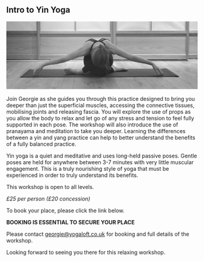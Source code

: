 ## Intro to Yin Yoga
![flyer for acroyoga workshop](https://raw.githubusercontent.com/YogaLoft/yogaloft-content/master/workshops/georgie_yin.jpg "YinYoga")

Join Georgie as she guides you through this practice designed to bring you deeper than just the superficial muscles, accessing the connective tissues, mobilising joints and releasing fascia. 
You will explore the use of props as you allow the body to relax and let go of any stress and tension to feel fully supported in each pose. The workshop will also introduce the use of pranayama and meditation to take you deeper. 
Learning the differences between a yin and yang practice can help to better understand the benefits of a fully balanced practice.

Yin yoga is a quiet and meditative and uses long-held passive poses. Gentle poses are held for anywhere between 3-7 minutes with very little muscular engagement. 
This is a truly nourishing style of yoga that must be experienced in order to truly understand its benefits.

This workshop is open to all levels.

*£25 per person (£20 concession)*

To book your place, please click the link below.

**BOOKING IS ESSENTIAL TO SECURE YOUR PLACE**

Please contact georgie@yogaloft.co.uk for booking and full details of the workshop.

Looking forward to seeing you there for this relaxing workshop.
